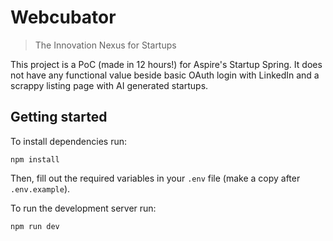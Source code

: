 # Webcubator
> The Innovation Nexus for Startups

This project is a PoC (made in 12 hours!) for Aspire's Startup Spring. It does not have any functional value beside basic OAuth login with LinkedIn and a scrappy listing page with AI generated startups.

## Getting started

To install dependencies run:

```
npm install
```

Then, fill out the required variables in your `.env` file (make a copy after `.env.example`).

To run the development server run:

```
npm run dev
```
